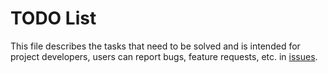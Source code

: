 # TODO List
This file describes the tasks that need to be solved and is intended for project developers, users can report bugs, feature requests, etc. in [issues](https://github.com/GREATDNG/Futureal/issues).
